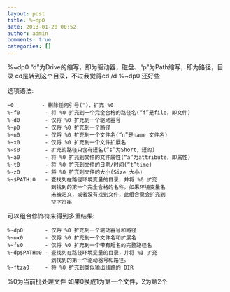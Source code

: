 ```yaml
---
layout: post
title: %~dp0
date: 2013-01-20 00:52
author: admin
comments: true
categories: []
---
```

%~dp0 “d”为Drive的缩写，即为驱动器，磁盘、“p”为Path缩写，即为路径，目录
cd是转到这个目录，不过我觉得cd /d %~dp0 还好些

选项语法:

    ~0         - 删除任何引号(")，扩充 %0
    %~f0        - 将 %0 扩充到一个完全合格的路径名(“f”是file，即文件)
    %~d0        - 仅将 %0 扩充到一个驱动器号
    %~p0        - 仅将 %0 扩充到一个路径
    %~n0        - 仅将 %0 扩充到一个文件名(“n”是name 文件名)
    %~x0        - 仅将 %0 扩充到一个文件扩展名
    %~s0        - 扩充的路径只含有短名(“s”为Short，短的)
    %~a0        - 将 %0 扩充到文件的文件属性(“a”为attribute，即属性)
    %~t0        - 将 %0 扩充到文件的日期/时间(“t”time)
    %~z0        - 将 %0 扩充到文件的大小(Size 大小)
    %~$PATH:0   - 查找列在路径环境变量的目录，并将 %0 扩充
                  到找到的第一个完全合格的名称。如果环境变量名
                  未被定义，或者没有找到文件，此组合键会扩充到
                  空字符串

可以组合修饰符来得到多重结果:

    %~dp0       - 仅将 %0 扩充到一个驱动器号和路径
    %~nx0       - 仅将 %0 扩充到一个文件名和扩展名
    %~fs0       - 仅将 %0 扩充到一个带有短名的完整路径名
    %~dp$PATH:0 - 查找列在路径环境变量的目录，并将 %I 扩充
                  到找到的第一个驱动器号和路径。
    %~ftza0     - 将 %0 扩充到类似输出线路的 DIR

%0为当前批处理文件
如果0换成1为第一个文件，2为第2个
